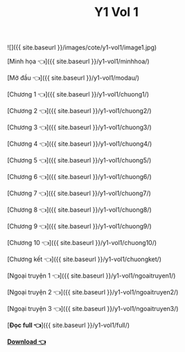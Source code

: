﻿---
layout: post
title: Y1 Vol 1
---

![]({{ site.baseurl }}/images/cote/y1-vol1/image1.jpg)

[Minh họa 👈]({{ site.baseurl }}/y1-vol1/minhhoa/)

[Mở đầu 👈]({{ site.baseurl }}/y1-vol1/modau/)

[Chương 1 👈]({{ site.baseurl }}/y1-vol1/chuong1/)

[Chương 2 👈]({{ site.baseurl }}/y1-vol1/chuong2/)

[Chương 3 👈]({{ site.baseurl }}/y1-vol1/chuong3/)

[Chương 4 👈]({{ site.baseurl }}/y1-vol1/chuong4/)

[Chương 5 👈]({{ site.baseurl }}/y1-vol1/chuong5/)

[Chương 6 👈]({{ site.baseurl }}/y1-vol1/chuong6/)

[Chương 7 👈]({{ site.baseurl }}/y1-vol1/chuong7/)

[Chương 8 👈]({{ site.baseurl }}/y1-vol1/chuong8/)

[Chương 9 👈]({{ site.baseurl }}/y1-vol1/chuong9/)

[Chương 10 👈]({{ site.baseurl }}/y1-vol1/chuong10/)

[Chương kết 👈]({{ site.baseurl }}/y1-vol1/chuongket/)

[Ngoại truyện 1 👈]({{ site.baseurl }}/y1-vol1/ngoaitruyen1/)

[Ngoại truyện 2 👈]({{ site.baseurl }}/y1-vol1/ngoaitruyen2/)

[Ngoại truyện 3 👈]({{ site.baseurl }}/y1-vol1/ngoaitruyen3/)

[**Đọc full 👈**]({{ site.baseurl }}/y1-vol1/full/)

[**Download 👈**](https://cote.ga/donate/)
